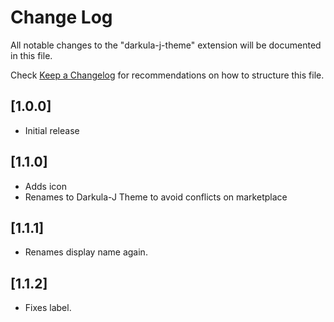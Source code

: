 # Change Log

All notable changes to the "darkula-j-theme" extension will be documented in this file.

Check [Keep a Changelog](http://keepachangelog.com/) for recommendations on how to structure this file.

## [1.0.0]

- Initial release

## [1.1.0]

- Adds icon
- Renames to Darkula-J Theme to avoid conflicts on marketplace

## [1.1.1]

- Renames display name again.

## [1.1.2]

- Fixes label.
